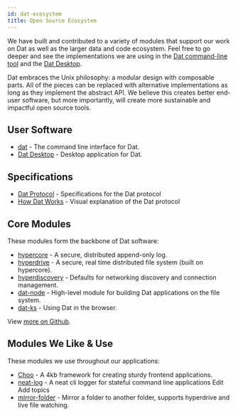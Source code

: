 ```yaml
---
id: dat-ecosystem
title: Open Source Ecosystem
---
```


We have built and contributed to a variety of modules that support our work on Dat as well as the larger data and code ecosystem. Feel free to go deeper and see the implementations we are using in the [Dat command-line tool](https://github.com/datproject/dat) and the [Dat Desktop](https://github.com/datproject/dat-desktop).

Dat embraces the Unix philosophy: a modular design with composable parts. All of the pieces can be replaced with alternative implementations as long as they implement the abstract API. We believe this creates better end-user software, but more importantly, will create more sustainable and impactful open source tools.

## User Software

* [dat](https://github.com/datproject/dat) - The command line interface for Dat.
* [Dat Desktop](https://github.com/datproject/dat-desktop) - Desktop application for Dat.

## Specifications

* [Dat Protocol](https://www.datprotocol.com/) - Specifications for the Dat protocol
* [How Dat Works](https://datprotocol.github.io/how-dat-works/) - Visual explanation of the Dat protocol

## Core Modules

These modules form the backbone of Dat software:

* [hypercore](https://github.com/mafintosh/hypercore) - A secure, distributed append-only log.
* [hyperdrive](https://github.com/mafintosh/hyperdrive) - A secure, real time distributed file system (built on hypercore).
* [hyperdiscovery](https://github.com/karissa/hyperdiscovery) - Defaults for networking discovery and connection management.
* [dat-node](https://github.com/datproject/dat-node) - High-level module for building Dat applications on the file system.
* [dat-ks](https://github.com/datproject/dat-js) - Using Dat in the browser.

View [more on Github](https://github.com/search?utf8=%E2%9C%93&q=topic%3Adat&type=Repositories).

## Modules We Like & Use

These modules we use throughout our applications:

* [Choo](https://github.com/yoshuawuyts/choo) - A 4kb framework for creating sturdy frontend applications.
* [neat-log](https://github.com/joehand/neat-log) - A neat cli logger for stateful command line applications Edit
Add topics
* [mirror-folder](https://github.com/mafintosh/mirror-folder) - Mirror a folder to another folder, supports hyperdrive and live file watching.

